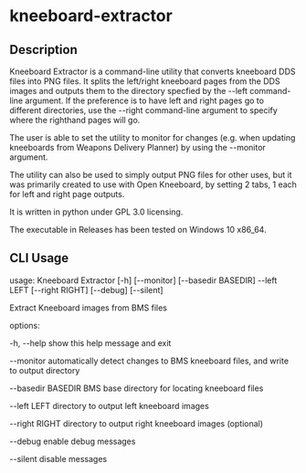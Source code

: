 # kneeboard-extractor

## Description

Kneeboard Extractor is a command-line utility that converts kneeboard DDS files into PNG files. It splits the left/right kneeboard pages from the DDS images and outputs them to the directory specfied by the --left command-line argument. If the preference is to have left and right pages go to different directories, use the --right command-line argument to specify where the righthand pages will go.

The user is able to set the utility to monitor for changes (e.g. when updating kneeboards from Weapons Delivery Planner) by using the --monitor argument.

The utility can also be used to simply output PNG files for other uses, but it was primarily created to use with Open Kneeboard, by setting 2 tabs, 1 each for left and right page outputs.

It is written in python under GPL 3.0 licensing.

The executable in Releases has been tested on Windows 10 x86_64.


## CLI Usage

usage: Kneeboard Extractor [-h] [--monitor] [--basedir BASEDIR] --left LEFT
                           [--right RIGHT] [--debug] [--silent]

Extract Kneeboard images from BMS files

options:

  -h, --help         show this help message and exit

  --monitor          automatically detect changes to BMS kneeboard files, and
                     write to output directory

  --basedir BASEDIR  BMS base directory for locating kneeboard files

  --left LEFT        directory to output left kneeboard images

  --right RIGHT      directory to output right kneeboard images (optional)

  --debug            enable debug messages

  --silent           disable messages
